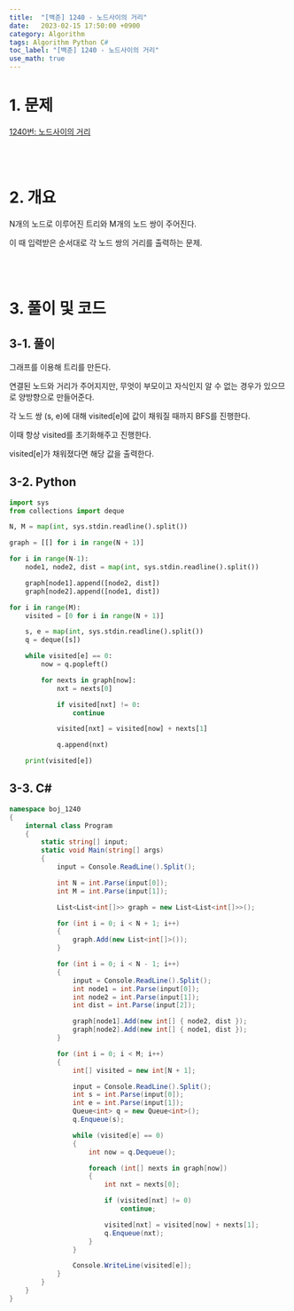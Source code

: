 ```yaml
---
title:  "[백준] 1240 - 노드사이의 거리"
date:   2023-02-15 17:50:00 +0900
category: Algorithm
tags: Algorithm Python C#
toc_label: "[백준] 1240 - 노드사이의 거리"
use_math: true
---
```


# 1. 문제
[1240번: 노드사이의 거리](https://www.acmicpc.net/problem/1240)

<br/>
<br/>

# 2. 개요
N개의 노드로 이루어진 트리와 M개의 노드 쌍이 주어진다.

이 때 입력받은 순서대로 각 노드 쌍의 거리를 출력하는 문제.

<br/>
<br/>

# 3. 풀이 및 코드
## 3-1. 풀이
그래프를 이용해 트리를 만든다.

연결된 노드와 거리가 주어지지만, 무엇이 부모이고 자식인지 알 수 없는 경우가 있으므로 양방향으로 만들어준다.

각 노드 쌍 (s, e)에 대해 visited[e]에 값이 채워질 때까지 BFS를 진행한다.

이때 항상 visited를 초기화해주고 진행한다.

visited[e]가 채워졌다면 해당 값을 출력한다.

## 3-2. Python

```python
import sys
from collections import deque

N, M = map(int, sys.stdin.readline().split())

graph = [[] for i in range(N + 1)]

for i in range(N-1):
    node1, node2, dist = map(int, sys.stdin.readline().split())

    graph[node1].append([node2, dist])
    graph[node2].append([node1, dist])

for i in range(M):
    visited = [0 for i in range(N + 1)]

    s, e = map(int, sys.stdin.readline().split())
    q = deque([s])

    while visited[e] == 0:
        now = q.popleft()

        for nexts in graph[now]:
            nxt = nexts[0]

            if visited[nxt] != 0:
                continue

            visited[nxt] = visited[now] + nexts[1]

            q.append(nxt)

    print(visited[e])
```

## 3-3. C#

```csharp
namespace boj_1240
{
    internal class Program
    {
        static string[] input;
        static void Main(string[] args)
        {
            input = Console.ReadLine().Split();

            int N = int.Parse(input[0]);
            int M = int.Parse(input[1]);

            List<List<int[]>> graph = new List<List<int[]>>();

            for (int i = 0; i < N + 1; i++)
            {
                graph.Add(new List<int[]>());
            }

            for (int i = 0; i < N - 1; i++)
            {
                input = Console.ReadLine().Split();
                int node1 = int.Parse(input[0]);
                int node2 = int.Parse(input[1]);
                int dist = int.Parse(input[2]);

                graph[node1].Add(new int[] { node2, dist });
                graph[node2].Add(new int[] { node1, dist });
            }

            for (int i = 0; i < M; i++)
            {
                int[] visited = new int[N + 1];

                input = Console.ReadLine().Split();
                int s = int.Parse(input[0]);
                int e = int.Parse(input[1]);
                Queue<int> q = new Queue<int>();
                q.Enqueue(s);

                while (visited[e] == 0)
                {
                    int now = q.Dequeue();

                    foreach (int[] nexts in graph[now])
                    {
                        int nxt = nexts[0];

                        if (visited[nxt] != 0)
                            continue;

                        visited[nxt] = visited[now] + nexts[1];
                        q.Enqueue(nxt);
                    }
                }

                Console.WriteLine(visited[e]);
            }
        }
    }
}
```